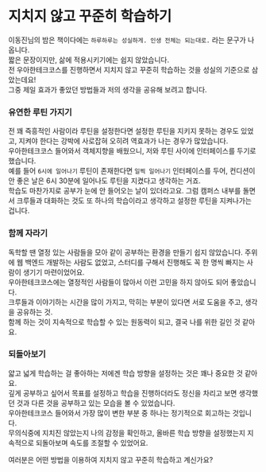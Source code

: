 # 지치지 않고 꾸준히 학습하기

이동진님의 밤은 책이다에는 `하루하루는 성실하게. 인생 전체는 되는대로.` 라는 문구가 나옵니다.  
짧은 문장이지만, 삶에 적용시키기에는 쉽지 않았습니다.  
전 우아한테크코스를 진행하면서 지치지 않고 꾸준히 학습하는 것을 성실의 기준으로 삼았는데요!  
그중 제일 효과가 좋았던 방법들과 저의 생각을 공유해 보려고 합니다.  

### 유연한 루틴 가지기

전 꽤 즉흥적인 사람이라 루틴을 설정한다면 설정한 루틴을 지키지 못하는 경우도 있었고, 지켜야 한다는 강박에 사로잡혀 오히려 역효과가 나는 경우가 많았습니다.  
우아한테크코스 들어와서 객체지향을 배웠으니, 저와 루틴 사이에 인터페이스를 두기로 했습니다.  
예를 들어 `6시에 일어나기` 루틴이 존재한다면 `일찍 일어나기` 인터페이스를 두어, 컨디션이 안 좋은 날은 6시 30분에 일어나도 루틴을 지켰다고 생각하는 거죠.  
학습도 마찬가지로 공부가 눈에 안 들어오는 날이 있더라고요. 그럼 캠퍼스 내부를 돌면서 크루들과 대화하는 것도 또 하나의 학습이라고 생각하고 설정한 루틴을 지켜나가는 겁니다.  

### 함께 자라기

독학할 땐 열정 있는 사람들을 모아 같이 공부하는 환경을 만들기 쉽지 않았습니다. 주위에 웹 백엔드 개발하는 사람도 없었고, 스터디를 구해서 진행해도 꼭 한 명씩 빠지는 사람이 생기기 마련이었어요.  
우아한테크코스에는 열정적인 사람들이 많아서 이런 고민을 하지 않아도 되어 좋았습니다.  
크루들과 이야기하는 시간을 많이 가지고, 막히는 부분이 있다면 서로 도움을 주고, 생각을 공유하는 것.  
함께 하는 것이 지속적으로 학습할 수 있는 원동력이 되고, 결국 나를 위한 길인 것 같아요.  

### 되돌아보기

얇고 넓게 학습하는 걸 좋아하는 저에겐 학습 방향을 설정하는 것은 꽤나 중요한 것 같아요.  
깊게 공부하고 싶어서 목표를 설정하고 학습을 진행하더라도 정신을 차리고 보면 생각했던 것과 다른 것을 공부하고 있는 모습을 볼 수 있었습니다.  
우아한테크코스 들어와서 가장 많이 변한 부분 중 하나는 정기적으로 회고하는 것입니다.  
무의식중에 지치진 않았는지 나의 감정을 확인하고, 올바른 학습 방향을 설정했는지 지속적으로 되돌아보며 속도를 조절할 수 있었어요.  

여러분은 어떤 방법을 이용하여 지치지 않고 꾸준히 학습하고 계신가요?  
